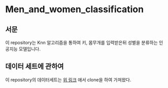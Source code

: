 # Men_and_women_classification
## 서문 
이 repository는 Knn 알고리즘을 통하여 키, 몸무개를 입력받은뒤 성별을 분류하는 인공지능 모델입니다.

## 데이터 세트에 관하여
이 repository의 데이터세트는 [위 링크](https://gist.github.com/nstokoe/7d4717e96c21b8ad04ec91f361b000cb)
애서 clone을 하여 가져왔다.


